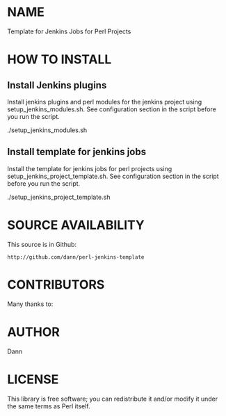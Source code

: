 # NAME
Template for Jenkins Jobs for Perl Projects

# HOW TO INSTALL
## Install Jenkins plugins

Install jenkins plugins and perl modules for the jenkins project
using setup_jenkins_modules.sh. 
See configuration section in the script before you run the script.

   ./setup_jenkins_modules.sh

## Install template for jenkins jobs

Install the template for jenkins jobs for perl projects using 
setup_jenkins_project_template.sh.
See configuration section in the script before you run the script.

   ./setup_jenkins_project_template.sh

# SOURCE AVAILABILITY

This source is in Github:

    http://github.com/dann/perl-jenkins-template

# CONTRIBUTORS

Many thanks to:


# AUTHOR

Dann <techmemo at gmail dot com>

# LICENSE

This library is free software; you can redistribute it and/or modify
it under the same terms as Perl itself.
